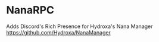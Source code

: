 # NanaRPC
Adds Discord's Rich Presence for Hydroxa's Nana Manager https://github.com/Hydroxa/NanaManager
